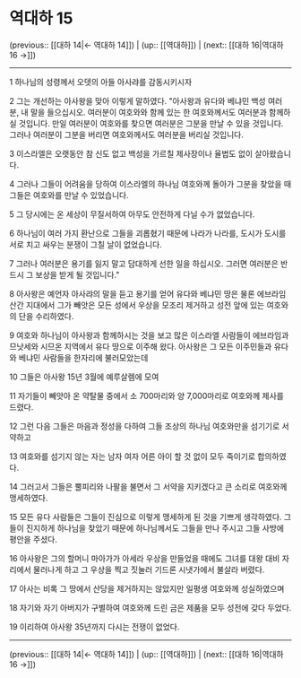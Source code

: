 # 역대하 15

(previous:: [[대하 14|← 역대하 14]]) | (up:: [[역대하]]) | (next:: [[대하 16|역대하 16 →]])

***




1 
하나님의 성령께서 오뎃의 아들 아사랴를 감동시키시자 



2 
그는 개선하는 아사왕을 맞아 이렇게 말하였다. "아사왕과 유다와 베냐민 백성 여러분, 내 말을 들으십시오. 여러분이 여호와와 함께 있는 한 여호와께서도 여러분과 함께하실 것입니다. 만일 여러분이 여호와를 찾으면 여러분은 그분을 만날 수 있을 것입니다. 그러나 여러분이 그분을 버리면 여호와께서도 여러분을 버리실 것입니다. 



3 
이스라엘은 오랫동안 참 신도 없고 백성을 가르칠 제사장이나 율법도 없이 살아왔습니다. 



4 
그러나 그들이 어려움을 당하여 이스라엘의 하나님 여호와께 돌아가 그분을 찾았을 때 그들은 여호와를 만날 수 있었습니다. 



5 
그 당시에는 온 세상이 무질서하여 아무도 안전하게 다닐 수가 없었습니다. 



6 
하나님이 여러 가지 환난으로 그들을 괴롭혔기 때문에 나라가 나라를, 도시가 도시를 서로 치고 싸우는 분쟁이 그칠 날이 없었습니다. 



7 
그러나 여러분은 용기를 잃지 말고 담대하게 선한 일을 하십시오. 그러면 여러분은 반드시 그 보상을 받게 될 것입니다." 



8 
아사왕은 예언자 아사랴의 말을 듣고 용기를 얻어 유다와 베냐민 땅은 물론 에브라임 산간 지대에서 그가 빼앗은 모든 성에서 우상을 모조리 제거하고 성전 앞에 있는 여호와의 단을 수리하였다. 



9 
여호와 하나님이 아사왕과 함께하시는 것을 보고 많은 이스라엘 사람들이 에브라임과 므낫세와 시므온 지역에서 유다 땅으로 이주해 왔다. 아사왕은 그 모든 이주민들과 유다와 베냐민 사람들을 한자리에 불러모았는데 



10 
그들은 아사왕 15년 3월에 예루살렘에 모여 



11 
자기들이 빼앗아 온 약탈물 중에서 소 700마리와 양 7,000마리로 여호와께 제사를 드렸다. 



12 
그런 다음 그들은 마음과 정성을 다하여 그들 조상의 하나님 여호와만을 섬기기로 서약하고 



13 
여호와를 섬기지 않는 자는 남자 여자 어른 아이 할 것 없이 모두 죽이기로 합의하였다. 



14 
그러고서 그들은 뿔피리와 나팔을 불면서 그 서약을 지키겠다고 큰 소리로 여호와께 맹세하였다. 



15 
모든 유다 사람들은 그들이 진심으로 이렇게 맹세하게 된 것을 기쁘게 생각하였다. 그들이 진지하게 하나님을 찾았기 때문에 하나님께서도 그들을 만나 주시고 그들 사방에 평안을 주셨다. 



16 
아사왕은 그의 할머니 마아가가 아세라 우상을 만들었을 때에도 그녀를 대왕 대비 자리에서 물러나게 하고 그 우상을 찍고 짓눌러 기드론 시냇가에서 불살라 버렸다. 



17 
아사는 비록 그 땅에서 산당을 제거하지는 않았지만 일평생 여호와께 성실하였으며 



18 
자기와 자기 아버지가 구별하여 여호와께 드린 금은 제품을 모두 성전에 갖다 두었다. 



19 
이리하여 아사왕 35년까지 다시는 전쟁이 없었다.

***

(previous:: [[대하 14|← 역대하 14]]) | (up:: [[역대하]]) | (next:: [[대하 16|역대하 16 →]])
